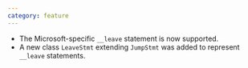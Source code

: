 ```yaml
---
category: feature
---
```

* The Microsoft-specific `__leave` statement is now supported.
* A new class `LeaveStmt` extending `JumpStmt` was added to represent `__leave` statements.